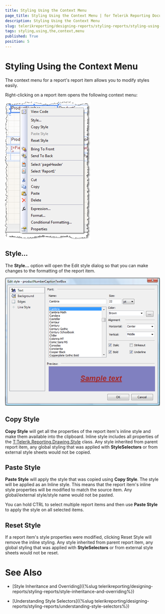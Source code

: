 ```yaml
---
title: Styling Using the Context Menu
page_title: Styling Using the Context Menu | for Telerik Reporting Documentation
description: Styling Using the Context Menu
slug: telerikreporting/designing-reports/styling-reports/styling-using-the-context-menu
tags: styling,using,the,context,menu
published: True
position: 5
---
```


# Styling Using the Context Menu



The context menu for a report's report item allows you to modify styles easily.

Right-clicking on a report item opens the following context menu:

  
  ![](images/ReportContextA.png)

## Style...

The __Style...__ option will open the Edit style dialog so that you can make changes to the formatting of the report item.

  
  ![](images/ReportContextB.png)

## Copy Style

__Copy Style__ will get all the properties of the report item's inline style and make them available into the clipboard. Inline style
      	includes all properties of the [T:Telerik.Reporting.Drawing.Style]() class.
      	Any style inherited from parent report item, any global styling that was applied with __StyleSelectors__ or from external style sheets would not be copied.
      	

## Paste Style

__Paste Style__ will apply the style that was copied using __Copy Style__. The style will be applied as an Inline style. This means 
      	that the report item's inline style properties will be modified to match the source item. Any global/external style/style name would not be pasted.
      	

You can hold CTRL to select multiple report items and then use __Paste Style__ to apply the style on all selected items.

## Reset Style

If a report item's style properties were modified, clicking Reset Style will remove the inline styling. Any style inherited from parent report item, 
      		any global styling that was applied with __StyleSelectors__ or from external style sheets would not be reset.

# See Also


 * [Style Inheritance and Overriding]({%slug telerikreporting/designing-reports/styling-reports/style-inheritance-and-overriding%})

 * [Understanding Style Selectors]({%slug telerikreporting/designing-reports/styling-reports/understanding-style-selectors%})
